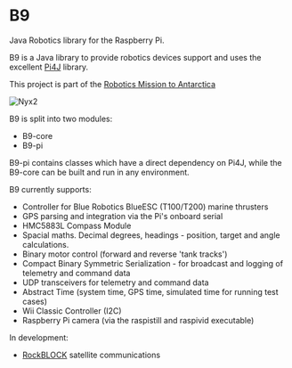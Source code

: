 B9
===========

Java Robotics library for the Raspberry Pi.

B9 is a Java library to provide robotics devices support and uses the excellent [Pi4J](https://github.com/Pi4J) library.

This project is part of the [Robotics Mission to Antarctica](http://robotics.catchpole.net/)

![Nyx2](http://robotics.catchpole.net/images/nyx2-surf.jpg "Nyx2")

B9 is split into two modules:

* B9-core
* B9-pi

B9-pi contains classes which have a direct dependency on Pi4J, while the B9-core can be built and run in any environment.

B9 currently supports:

* Controller for Blue Robotics BlueESC (T100/T200) marine thrusters
* GPS parsing and integration via the Pi's onboard serial
* HMC5883L Compass Module
* Spacial maths. Decimal degrees, headings - position, target and angle calculations.
* Binary motor control (forward and reverse 'tank tracks')
* Compact Binary Symmetric Serialization - for broadcast and logging of telemetry and command data
* UDP transceivers for telemetry and command data
* Abstract Time (system time, GPS time, simulated time for running test cases)
* Wii Classic Controller (I2C)
* Raspberry Pi camera (via the raspistill and raspivid executable)

In development:

* [RockBLOCK](http://www.rock7mobile.com/products-rockblock) satellite communications
